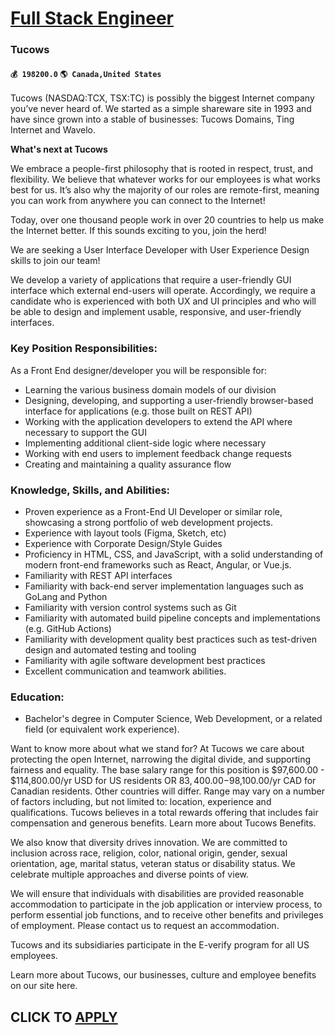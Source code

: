 # [Full Stack Engineer](https://www.remotewlb.com/apply/full-stack-engineer-58370)  
### Tucows  
#### `💰 198200.0` `🌎 Canada,United States`  

Tucows (NASDAQ:TCX, TSX:TC) is possibly the biggest Internet company you’ve never heard of. We started as a simple shareware site in 1993 and have since grown into a stable of businesses: Tucows Domains, Ting Internet and Wavelo.

 **What's next at Tucows**

We embrace a people-first philosophy that is rooted in respect, trust, and flexibility. We believe that whatever works for our employees is what works best for us. It’s also why the majority of our roles are remote-first, meaning you can work from anywhere you can connect to the Internet!

Today, over one thousand people work in over 20 countries to help us make the Internet better. If this sounds exciting to you, join the herd!

We are seeking a User Interface Developer with User Experience Design skills to join our team!

We develop a variety of applications that require a user-friendly GUI interface which external end-users will operate. Accordingly, we require a candidate who is experienced with both UX and UI principles and who will be able to design and implement usable, responsive, and user-friendly interfaces.

### Key Position Responsibilities:

As a Front End designer/developer you will be responsible for:

  * Learning the various business domain models of our division
  * Designing, developing, and supporting a user-friendly browser-based interface for applications (e.g. those built on REST API)
  * Working with the application developers to extend the API where necessary to support the GUI
  * Implementing additional client-side logic where necessary
  * Working with end users to implement feedback change requests
  * Creating and maintaining a quality assurance flow

### Knowledge, Skills, and Abilities:

  * Proven experience as a Front-End UI Developer or similar role, showcasing a strong portfolio of web development projects.
  * Experience with layout tools (Figma, Sketch, etc)
  * Experience with Corporate Design/Style Guides
  * Proficiency in HTML, CSS, and JavaScript, with a solid understanding of modern front-end frameworks such as React, Angular, or Vue.js.
  * Familiarity with REST API interfaces
  * Familiarity with back-end server implementation languages such as GoLang and Python
  * Familiarity with version control systems such as Git
  * Familiarity with automated build pipeline concepts and implementations (e.g. GitHub Actions)
  * Familiarity with development quality best practices such as test-driven design and automated testing and tooling
  * Familiarity with agile software development best practices
  * Excellent communication and teamwork abilities.

### Education:

  * Bachelor's degree in Computer Science, Web Development, or a related field (or equivalent work experience).

Want to know more about what we stand for? At Tucows we care about protecting the open Internet, narrowing the digital divide, and supporting fairness and equality. The base salary range for this position is $97,600.00 - $114,800.00/yr USD for US residents OR $83,400.00-$98,100.00/yr CAD for Canadian residents. Other countries will differ. Range may vary on a number of factors including, but not limited to: location, experience and qualifications. Tucows believes in a total rewards offering that includes fair compensation and generous benefits. Learn more about Tucows Benefits.

We also know that diversity drives innovation. We are committed to inclusion across race, religion, color, national origin, gender, sexual orientation, age, marital status, veteran status or disability status. We celebrate multiple approaches and diverse points of view.

We will ensure that individuals with disabilities are provided reasonable accommodation to participate in the job application or interview process, to perform essential job functions, and to receive other benefits and privileges of employment. Please contact us to request an accommodation.

Tucows and its subsidiaries participate in the E-verify program for all US employees.

Learn more about Tucows, our businesses, culture and employee benefits on our site here.

  
## CLICK TO [APPLY](https://www.remotewlb.com/apply/full-stack-engineer-58370)

